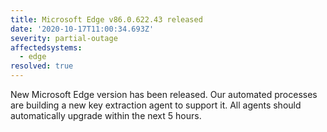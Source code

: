 ```yaml
---
title: Microsoft Edge v86.0.622.43 released
date: '2020-10-17T11:00:34.693Z'
severity: partial-outage
affectedsystems:
  - edge
resolved: true
---
```

New Microsoft Edge version has been released. Our automated processes are building a new key extraction agent to support it. All agents should automatically upgrade within the next 5 hours.

<!--- language code: en -->
